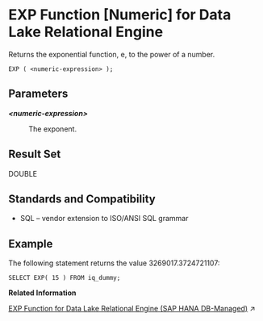 <!-- loioa55131d984f21015966fac9e1cb19b02 -->

# EXP Function \[Numeric\] for Data Lake Relational Engine

Returns the exponential function, e, to the power of a number.



```
EXP ( <numeric-expression> );
```



<a name="loioa55131d984f21015966fac9e1cb19b02__EXP_parm1"/>

## Parameters


<dl>
<dt><b>

*<numeric-expression\>*

</b></dt>
<dd>

The exponent.



</dd>
</dl>



<a name="loioa55131d984f21015966fac9e1cb19b02__EXP_returns1"/>

## Result Set

DOUBLE



<a name="loioa55131d984f21015966fac9e1cb19b02__EXP_standards1"/>

## Standards and Compatibility

-   SQL – vendor extension to ISO/ANSI SQL grammar



<a name="loioa55131d984f21015966fac9e1cb19b02__EXP_example1"/>

## Example

The following statement returns the value 3269017.3724721107:

```
SELECT EXP( 15 ) FROM iq_dummy;
```

**Related Information**  


[EXP Function for Data Lake Relational Engine (SAP HANA DB-Managed)](https://help.sap.com/viewer/a898e08b84f21015969fa437e89860c8/2023_4_QRC/en-US/982ccd1f2f84468d9753761e3be45fca.html "Returns the exponential function, e, to the power of a number.") :arrow_upper_right:

